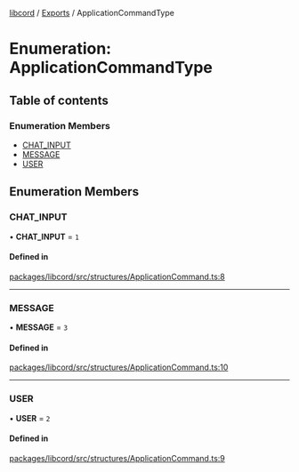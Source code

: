[libcord](../README.md) / [Exports](../modules.md) / ApplicationCommandType

# Enumeration: ApplicationCommandType

## Table of contents

### Enumeration Members

- [CHAT\_INPUT](ApplicationCommandType.md#chat_input)
- [MESSAGE](ApplicationCommandType.md#message)
- [USER](ApplicationCommandType.md#user)

## Enumeration Members

### CHAT\_INPUT

• **CHAT\_INPUT** = ``1``

#### Defined in

[packages/libcord/src/structures/ApplicationCommand.ts:8](https://github.com/Libcord/libcord/blob/d0e0b8c/packages/libcord/src/structures/ApplicationCommand.ts#L8)

___

### MESSAGE

• **MESSAGE** = ``3``

#### Defined in

[packages/libcord/src/structures/ApplicationCommand.ts:10](https://github.com/Libcord/libcord/blob/d0e0b8c/packages/libcord/src/structures/ApplicationCommand.ts#L10)

___

### USER

• **USER** = ``2``

#### Defined in

[packages/libcord/src/structures/ApplicationCommand.ts:9](https://github.com/Libcord/libcord/blob/d0e0b8c/packages/libcord/src/structures/ApplicationCommand.ts#L9)
